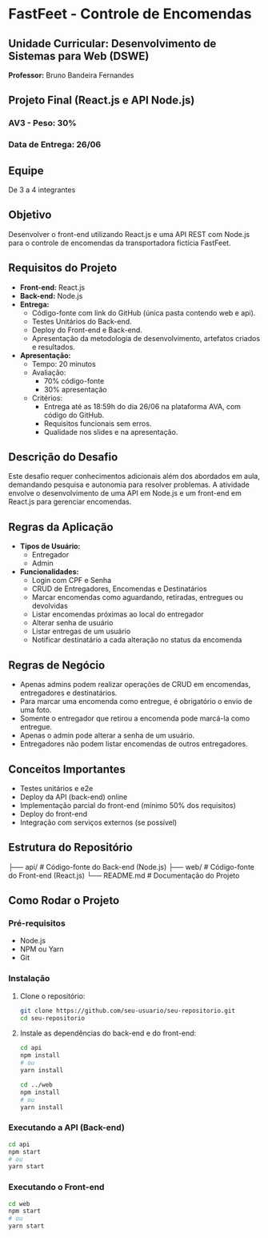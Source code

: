 # FastFeet - Controle de Encomendas

## Unidade Curricular: Desenvolvimento de Sistemas para Web (DSWE)
**Professor:** Bruno Bandeira Fernandes

## Projeto Final (React.js e API Node.js)
### AV3 - Peso: 30%
### Data de Entrega: 26/06

## Equipe
De 3 a 4 integrantes

## Objetivo
Desenvolver o front-end utilizando React.js e uma API REST com Node.js para o controle de encomendas da transportadora fictícia FastFeet.

## Requisitos do Projeto
- **Front-end:** React.js
- **Back-end:** Node.js
- **Entrega:**
  - Código-fonte com link do GitHub (única pasta contendo web e api).
  - Testes Unitários do Back-end.
  - Deploy do Front-end e Back-end.
  - Apresentação da metodologia de desenvolvimento, artefatos criados e resultados.
- **Apresentação:**
  - Tempo: 20 minutos
  - Avaliação: 
    - 70% código-fonte
    - 30% apresentação
  - Critérios:
    - Entrega até as 18:59h do dia 26/06 na plataforma AVA, com código do GitHub.
    - Requisitos funcionais sem erros.
    - Qualidade nos slides e na apresentação.

## Descrição do Desafio
Este desafio requer conhecimentos adicionais além dos abordados em aula, demandando pesquisa e autonomia para resolver problemas. A atividade envolve o desenvolvimento de uma API em Node.js e um front-end em React.js para gerenciar encomendas.

## Regras da Aplicação
- **Tipos de Usuário:**
  - Entregador
  - Admin
- **Funcionalidades:**
  - Login com CPF e Senha
  - CRUD de Entregadores, Encomendas e Destinatários
  - Marcar encomendas como aguardando, retiradas, entregues ou devolvidas
  - Listar encomendas próximas ao local do entregador
  - Alterar senha de usuário
  - Listar entregas de um usuário
  - Notificar destinatário a cada alteração no status da encomenda

## Regras de Negócio
- Apenas admins podem realizar operações de CRUD em encomendas, entregadores e destinatários.
- Para marcar uma encomenda como entregue, é obrigatório o envio de uma foto.
- Somente o entregador que retirou a encomenda pode marcá-la como entregue.
- Apenas o admin pode alterar a senha de um usuário.
- Entregadores não podem listar encomendas de outros entregadores.

## Conceitos Importantes
- Testes unitários e e2e
- Deploy da API (back-end) online
- Implementação parcial do front-end (mínimo 50% dos requisitos)
- Deploy do front-end
- Integração com serviços externos (se possível)

## Estrutura do Repositório
├── api/ # Código-fonte do Back-end (Node.js)
├── web/ # Código-fonte do Front-end (React.js)
└── README.md # Documentação do Projeto


## Como Rodar o Projeto

### Pré-requisitos
- Node.js
- NPM ou Yarn
- Git

### Instalação
1. Clone o repositório:
    ```sh
    git clone https://github.com/seu-usuario/seu-repositorio.git
    cd seu-repositorio
    ```

2. Instale as dependências do back-end e do front-end:
    ```sh
    cd api
    npm install
    # ou
    yarn install
    
    cd ../web
    npm install
    # ou
    yarn install
    ```

### Executando a API (Back-end)
```sh
cd api
npm start
# ou
yarn start
```

### Executando o Front-end
```sh
cd web
npm start
# ou
yarn start
```
